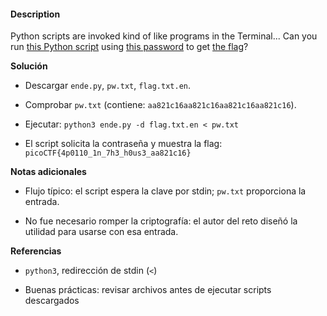 #### Description

Python scripts are invoked kind of like programs in the Terminal... Can you run [this Python script](https://mercury.picoctf.net/static/8e33ede04d02f3765b8c6a6e24d72733/ende.py) using [this password](https://mercury.picoctf.net/static/8e33ede04d02f3765b8c6a6e24d72733/pw.txt) to get [the flag](https://mercury.picoctf.net/static/8e33ede04d02f3765b8c6a6e24d72733/flag.txt.en)?

**Solución**

- Descargar `ende.py`, `pw.txt`, `flag.txt.en`.
    
- Comprobar `pw.txt` (contiene: `aa821c16aa821c16aa821c16aa821c16`).
    
- Ejecutar: `python3 ende.py -d flag.txt.en < pw.txt`
    
- El script solicita la contraseña y muestra la flag:  
    `picoCTF{4p0110_1n_7h3_h0us3_aa821c16}`
    

**Notas adicionales**

- Flujo típico: el script espera la clave por stdin; `pw.txt` proporciona la entrada.
    
- No fue necesario romper la criptografía: el autor del reto diseñó la utilidad para usarse con esa entrada.
    

**Referencias**

- `python3`, redirección de stdin (`<`)
    
- Buenas prácticas: revisar archivos antes de ejecutar scripts descargados